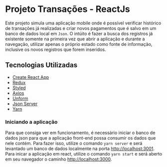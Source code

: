 # Projeto Transações - ReactJs

Este projeto simula uma aplicação mobile onde é possível verificar histórico de transações já realizadas e criar novos pagamentos que é salvo em um banco de dados local em `Json`. O intúito é fazer a busca dos registros já existente somente na primeira vez que abrir a aplicação e durante a navegação, utilizar apenas o próprio estado como fonte de informação, inclusive os novos registros que forem inseridos.


## Tecnologias Utilizadas

 - [Create React App](https://github.com/facebook/create-react-app)
 - [Redux](https://redux.js.org/)
 - [Styled](https://styled-components.com/)
 - [Axios](https://github.com/axios/axios)
 - [Unform](https://unform.dev/)
 - [Json Server](https://github.com/typicode/json-server)
 - [Yarn](https://yarnpkg.com/)


### Iniciando a aplicação

Para que consiga ver em funcionamento, é necessário iniciar o banco de dados json para que a aplicação front-end possa consumir os dados que nele contém. Para fazer isso, utilize o comando `yarn server` e será levantado um banco de dados localmente na porta [http://localhost:3001](http://localhost:3001). Para inicar a aplicação em react, utilize o comando `yarn start` e será aberto em seu navegador o caminho [http://localhost:3000](http://localhost:3000).

